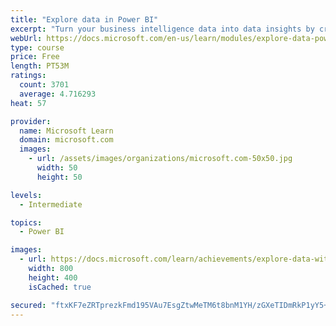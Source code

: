 ```yaml
---
title: "Explore data in Power BI"
excerpt: "Turn your business intelligence data into data insights by creating and configuring Power BI dashboards."
webUrl: https://docs.microsoft.com/en-us/learn/modules/explore-data-power-bi/
type: course
price: Free
length: PT53M
ratings:
  count: 3701
  average: 4.716293
heat: 57

provider:
  name: Microsoft Learn
  domain: microsoft.com
  images:
    - url: /assets/images/organizations/microsoft.com-50x50.jpg
      width: 50
      height: 50

levels:
  - Intermediate

topics:
  - Power BI

images:
  - url: https://docs.microsoft.com/learn/achievements/explore-data-with-power-bi-desktop-social.png
    width: 800
    height: 400
    isCached: true

secured: "ftxKF7eZRTprezkFmd195VAu7EsgZtwMeTM6t8bnM1YH/zGXeTIDmRkP1yY5+rVk5ddX69Nz06D9hrNedDt8waCfUcYVkK4//OUuUURzX/JSWlkuzA72fRIISv2LC4IE256EZ7M8S6KjrGZZTbn2cxfOBQ+Orp0ipGh7Yk058DgfG++knZiKeUMY1FvD3iOHKmZT6lJMx+6i8d2eUr3FP1uPwe3r+qQEjmkx6f8pGXPjzbPhVYcFpgvefICo0cYNTkjv8mum2rwHucRLmEH4Z7E0yb7mAUrobwiC6QAmWqK2CW33AYwVzy4PsdgCqDKP8C+5AMg4cPpoh7A/wmQaU9pkQ1tzJ8vtaA2+7mSQNPq8fk4z1r+UbirNvueJ4TOy31HdUW/Ubd4SsosXuVcBKvvlzkriRFyMzKCeLLQMuGE=;7dlIs+OUpHw9rEskbCN7RQ=="
---
```


